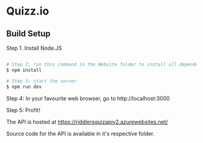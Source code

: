 # Quizz.io

## Build Setup

Step 1. Install Node.JS

```bash

# Step 2: run this command in the Website folder to install all dependencies
$ npm install

# Step 3: start the server
$ npm run dev

```
Step 4: In your favourite web browser, go to http://localhost:3000

Step 5: Profit!

The API is hosted at https://riddlersquizapiv2.azurewebsites.net/ 

Source code for the API is available in it's respective folder.
